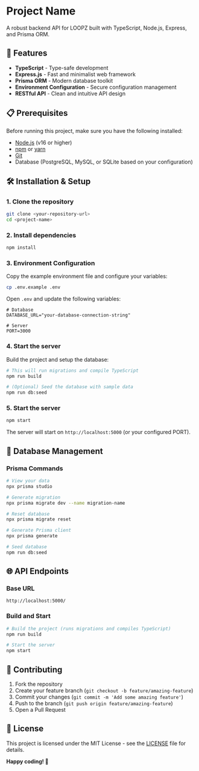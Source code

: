 # Project Name

A robust backend API for LOOPZ built with TypeScript, Node.js, Express, and Prisma ORM.

## 🚀 Features

- **TypeScript** - Type-safe development
- **Express.js** - Fast and minimalist web framework
- **Prisma ORM** - Modern database toolkit
- **Environment Configuration** - Secure configuration management
- **RESTful API** - Clean and intuitive API design

## 📋 Prerequisites

Before running this project, make sure you have the following installed:

- [Node.js](https://nodejs.org/) (v16 or higher)
- [npm](https://www.npmjs.com/) or [yarn](https://yarnpkg.com/)
- [Git](https://git-scm.com/)
- Database (PostgreSQL, MySQL, or SQLite based on your configuration)

## 🛠️ Installation & Setup

### 1. Clone the repository

```bash
git clone <your-repository-url>
cd <project-name>
```

### 2. Install dependencies

```bash
npm install
```



### 3. Environment Configuration

Copy the example environment file and configure your variables:

```bash
cp .env.example .env
```

Open `.env` and update the following variables:

```env
# Database
DATABASE_URL="your-database-connection-string"

# Server
PORT=3000

```

### 4. Start the server

Build the project and setup the database:

```bash
# This will run migrations and compile TypeScript
npm run build

# (Optional) Seed the database with sample data
npm run db:seed
```

### 5. Start the server

```bash
npm start
```

The server will start on `http://localhost:5000` (or your configured PORT).


## 🔧 Database Management

### Prisma Commands

```bash
# View your data
npx prisma studio

# Generate migration
npx prisma migrate dev --name migration-name

# Reset database
npx prisma migrate reset

# Generate Prisma client
npx prisma generate

# Seed database
npm run db:seed
```

## 🌐 API Endpoints

### Base URL
```
http://localhost:5000/
```


### Build and Start

```bash
# Build the project (runs migrations and compiles TypeScript)
npm run build

# Start the server
npm start
```



## 🤝 Contributing

1. Fork the repository
2. Create your feature branch (`git checkout -b feature/amazing-feature`)
3. Commit your changes (`git commit -m 'Add some amazing feature'`)
4. Push to the branch (`git push origin feature/amazing-feature`)
5. Open a Pull Request

## 📄 License

This project is licensed under the MIT License - see the [LICENSE](LICENSE) file for details.


**Happy coding! 🎉**